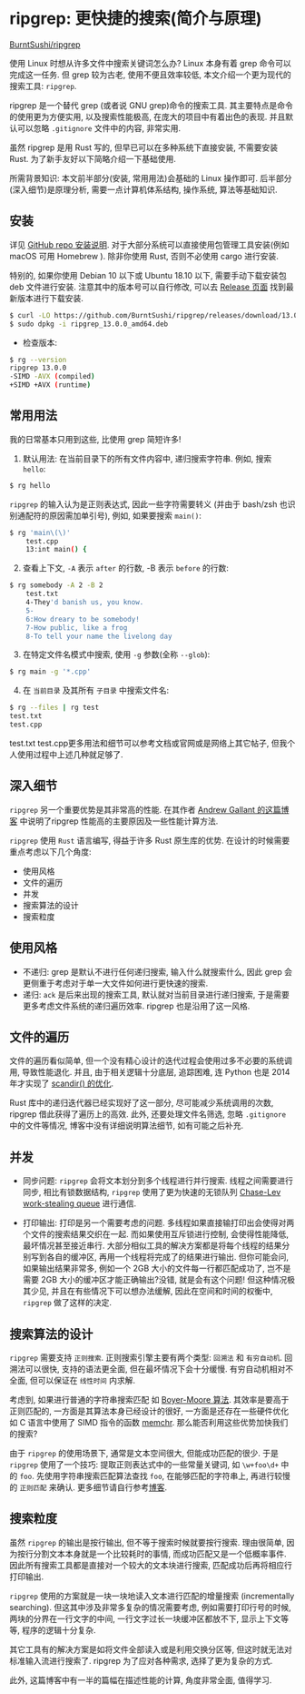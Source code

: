 # ripgrep: 更快捷的搜索(简介与原理)

[BurntSushi/ripgrep](https://github.com/BurntSushi/ripgrep/blob/master/GUIDE.md#recursive-search)

使用 Linux 时想从许多文件中搜索关键词怎么办?
Linux 本身有着 grep 命令可以完成这一任务.
但 grep 较为古老, 使用不便且效率较低, 本文介绍一个更为现代的搜索工具: `ripgrep`.

ripgrep 是一个替代 grep (或者说 GNU grep)命令的搜索工具.
其主要特点是命令的使用更为方便实用,
以及搜索性能极高, 在庞大的项目中有着出色的表现.
并且默认可以忽略 `.gitignore` 文件中的内容, 非常实用.

虽然 ripgrep 是用 Rust 写的, 但早已可以在多种系统下直接安装,
不需要安装 Rust. 为了新手友好以下简略介绍一下基础使用.

所需背景知识:
本文前半部分(安装, 常用用法)会基础的 Linux 操作即可.
后半部分(深入细节)是原理分析, 需要一点计算机体系结构, 操作系统, 算法等基础知识.

## 安装

详见 [GitHub repo 安装说明](https://github.com/BurntSushi/ripgrep#installation).
对于大部分系统可以直接使用包管理工具安装(例如 macOS 可用 Homebrew ).
除非你使用 Rust, 否则不必使用 cargo 进行安装.

特别的, 如果你使用 Debian 10 以下或 Ubuntu 18.10 以下,
需要手动下载安装包 deb 文件进行安装.
注意其中的版本号可以自行修改, 可以去 [Release 页面](https://github.com/BurntSushi/ripgrep/releases) 找到最新版本进行下载安装.

```bash
$ curl -LO https://github.com/BurntSushi/ripgrep/releases/download/13.0.0/ripgrep_13.0.0_amd64.deb
$ sudo dpkg -i ripgrep_13.0.0_amd64.deb
```

+ 检查版本:

```bash
$ rg --version
ripgrep 13.0.0
-SIMD -AVX (compiled)
+SIMD +AVX (runtime)
```

## 常用用法

我的日常基本只用到这些, 比使用 grep 简短许多!

1. 默认用法: 在当前目录下的所有文件内容中, 递归搜索字符串. 例如, 搜索 `hello`:

```bash
$ rg hello
```

`ripgrep` 的输入认为是正则表达式, 因此一些字符需要转义
(并由于 bash/zsh 也识别通配符的原因需加单引号), 例如, 如果要搜索 `main()`:

```bash
$ rg 'main\(\)'
    test.cpp
    13:int main() {
```

2. 查看上下文,  `-A` 表示 `after` 的行数,  -B 表示 `before` 的行数:

```bash
$ rg somebody -A 2 -B 2
    test.txt
    4-They'd banish us, you know.
    5-
    6:How dreary to be somebody!
    7-How public, like a frog
    8-To tell your name the livelong day
```

3. 在特定文件名模式中搜索, 使用 `-g` 参数(全称 `--glob`):

```bash
$ rg main -g '*.cpp'
```

4. 在 `当前目录` 及其所有 `子目录` 中搜索文件名:

```bash
$ rg --files | rg test
test.txt
test.cpp
```

test.txt test.cpp更多用法和细节可以参考文档或官网或是网络上其它帖子,
但我个人使用过程中上述几种就足够了.

## 深入细节

`ripgrep` 另一个重要优势是其非常高的性能.
在其作者 [Andrew Gallant 的这篇博客](https://blog.burntsushi.net/)
中说明了ripgrep 性能高的主要原因及一些性能计算方法.

`ripgrep` 使用 `Rust` 语言编写, 得益于许多 Rust 原生库的优势.
在设计的时候需要重点考虑以下几个角度:

+ 使用风格
+ 文件的遍历
+ 并发
+ 搜索算法的设计
+ 搜索粒度

## 使用风格

+ 不递归: grep 是默认不进行任何递归搜索, 输入什么就搜索什么,
因此 grep 会更侧重于考虑对于单一大文件如何进行更快速的搜索.
+ 递归: `ack` 是后来出现的搜索工具, 默认就对当前目录进行递归搜索,
于是需要更多考虑文件系统的递归遍历效率.  ripgrep 也是沿用了这一风格.

## 文件的遍历

文件的遍历看似简单, 但一个没有精心设计的迭代过程会使用过多不必要的系统调用,
导致性能退化. 并且, 由于相关逻辑十分底层, 追踪困难,
连 Python 也是 2014 年才实现了 [scandir() 的优化](https://benhoyt.com/writings/scandir/).

Rust 库中的递归迭代器已经实现好了这一部分, 尽可能减少系统调用的次数,
ripgrep 借此获得了遍历上的高效.
此外, 还要处理文件名筛选, 忽略 `.gitignore` 中的文件等情况,
博客中没有详细说明算法细节, 如有可能之后补充.

## 并发

+ 同步问题: `ripgrep` 会将文本划分到多个线程进行并行搜索.
线程之间需要进行同步, 相比有锁数据结构,
`ripgrep` 使用了更为快速的无锁队列
[Chase-Lev work-stealing queue](https://github.com/kinghajj/deque) 进行通信.

+ 打印输出: 打印是另一个需要考虑的问题.
多线程如果直接输打印出会使得对两个文件的搜索结果交织在一起.
而如果使用互斥锁进行控制, 会使得性能降低, 最坏情况甚至接近串行.
大部分相似工具的解决方案都是将每个线程的结果分别写到各自的缓冲区,
再用一个线程将完成了的结果进行输出.
但你可能会问, 如果输出结果非常多, 例如一个 2GB 大小的文件每一行都匹配成功了,
岂不是需要 2GB 大小的缓冲区才能正确输出?没错, 就是会有这个问题!
但这种情况极其少见, 并且在有些情况下可以想办法缓解,
因此在空间和时间的权衡中,  `ripgrep` 做了这样的决定.

## 搜索算法的设计

`ripgrep` 需要支持 `正则搜索`.
正则搜索引擎主要有两个类型: `回溯法` 和 `有穷自动机`.
回溯法可以很快, 支持的语法更全面, 但在最坏情况下会十分缓慢.
有穷自动机相对不全面, 但可以保证在 `线性时间` 内求解.

考虑到, 如果进行普通的字符串搜索匹配
如 [Boyer-Moore 算法](https://en.wikipedia.org/wiki/Boyer%E2%80%93Moore_string_search_algorithm).
其效率是要高于正则匹配的,
一方面是其算法本身已经设计的很好, 一方面是还存在一些硬件优化
如 C 语言中使用了 SIMD 指令的函数 [memchr](https://man7.org/linux/man-pages/man3/memchr.3.html). 那么能否利用这些优势加快我们的搜索?

由于 `ripgrep` 的使用场景下, 通常是文本空间很大, 但能成功匹配的很少.
于是 `ripgrep` 使用了一个技巧: 提取正则表达式中的一些常量关键词,
如 `\w+foo\d+` 中的 `foo`. 先使用字符串搜索匹配算法查找 `foo`,
在能够匹配的字符串上, 再进行较慢的 `正则匹配` 来确认.
更多细节请自行参考[博客](https://blog.burntsushi.net/ripgrep/#literal-optimizations).

## 搜索粒度

虽然 `ripgrep` 的输出是按行输出, 但不等于搜索时候就要按行搜索.
理由很简单, 因为按行分割文本本身就是一个比较耗时的事情,
而成功匹配又是一个低概率事件.
因此所有搜索工具都是直接对一个较大的文本块进行搜索, 匹配成功后再将相应行打印输出.

`ripgrep` 使用的方案就是一块一块地读入文本进行匹配的增量搜索 (incrementally searching).
但这其中涉及非常多复杂的情况需要考虑, 例如需要打印行号的时候,
两块的分界在一行文字的中间, 一行文字过长一块缓冲区都放不下,
显示上下文等等, 程序的逻辑十分复杂.

其它工具有的解决方案是如将文件全部读入或是利用交换分区等,
但这时就无法对标准输入流进行搜索了.
ripgrep 为了应对各种需求, 选择了更为复杂的方式.

此外, 这篇博客中有一半的篇幅在描述性能的计算, 角度非常全面, 值得学习.
